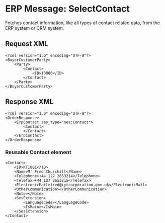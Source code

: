 #  ERP Message: SelectContact

Fetches contact information, like all types of contact related data, from the ERP system or CRM system.

## Request XML

``` 
<?xml version="1.0" encoding="UTF-8"?>
<BuyerCustomerParty>
    <Party>
        <Contact>
            <ID>10000</ID>
        </Contact>
    </Party>
</BuyerCustomerParty>
```

## Response XML

``` 
<?xml version="1.0" encoding="UTF-8"?>
<OrderResponse>
    <ErpContact ses_type="ses:Contact">
        <Contact>
        </Contact>
    </ErpContact>
</OrderResponse>
```

### Reusable Contact element

``` 
<Contact>
    <ID>KT1001</ID>
    <Name>Mr Fred Churchill</Name>
    <Telephone>+44 127 2653214</Telephone>
    <Telefax>+44 127 2653215</Telefax>
    <ElectronicMail>fred@iytcorporation.gov.uk</ElectronicMail>
    <OtherCommunication></OtherCommunication>
    <Note></Note>
    <SesExtension>
        <LanguageCode></LanguageCode>
        <IsMain></IsMain>
    </SesExtension>
</Contact>
```
